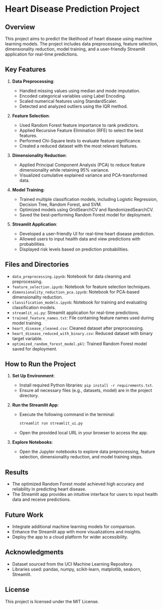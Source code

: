 # Heart Disease Prediction Project

## Overview

This project aims to predict the likelihood of heart disease using machine learning models. The project includes data preprocessing, feature selection, dimensionality reduction, model training, and a user-friendly Streamlit application for real-time predictions.

## Key Features

1. **Data Preprocessing**:

   - Handled missing values using median and mode imputation.
   - Encoded categorical variables using Label Encoding.
   - Scaled numerical features using StandardScaler.
   - Detected and analyzed outliers using the IQR method.

2. **Feature Selection**:

   - Used Random Forest feature importance to rank predictors.
   - Applied Recursive Feature Elimination (RFE) to select the best features.
   - Performed Chi-Square tests to evaluate feature significance.
   - Created a reduced dataset with the most relevant features.

3. **Dimensionality Reduction**:

   - Applied Principal Component Analysis (PCA) to reduce feature dimensionality while retaining 95% variance.
   - Visualized cumulative explained variance and PCA-transformed data.

4. **Model Training**:

   - Trained multiple classification models, including Logistic Regression, Decision Tree, Random Forest, and SVM.
   - Optimized models using GridSearchCV and RandomizedSearchCV.
   - Saved the best-performing Random Forest model for deployment.

5. **Streamlit Application**:
   - Developed a user-friendly UI for real-time heart disease prediction.
   - Allowed users to input health data and view predictions with probabilities.
   - Displayed risk levels based on prediction probabilities.

## Files and Directories

- `data_preprocessing.ipynb`: Notebook for data cleaning and preprocessing.
- `feature_selection.ipynb`: Notebook for feature selection techniques.
- `dimensionality_reduction_pca.ipynb`: Notebook for PCA-based dimensionality reduction.
- `classification_models.ipynb`: Notebook for training and evaluating classification models.
- `streamlit_ui.py`: Streamlit application for real-time predictions.
- `trained_feature_names.txt`: File containing feature names used during model training.
- `heart_disease_cleaned.csv`: Cleaned dataset after preprocessing.
- `heart_disease_reduced_with_binary.csv`: Reduced dataset with binary target variable.
- `optimized_random_forest_model.pkl`: Trained Random Forest model saved for deployment.

## How to Run the Project

1. **Set Up Environment**:

   - Install required Python libraries: `pip install -r requirements.txt`.
   - Ensure all necessary files (e.g., datasets, model) are in the project directory.

2. **Run the Streamlit App**:

   - Execute the following command in the terminal:
     ```bash
     streamlit run streamlit_ui.py
     ```
   - Open the provided local URL in your browser to access the app.

3. **Explore Notebooks**:
   - Open the Jupyter notebooks to explore data preprocessing, feature selection, dimensionality reduction, and model training steps.

## Results

- The optimized Random Forest model achieved high accuracy and reliability in predicting heart disease.
- The Streamlit app provides an intuitive interface for users to input health data and receive predictions.

## Future Work

- Integrate additional machine learning models for comparison.
- Enhance the Streamlit app with more visualizations and insights.
- Deploy the app to a cloud platform for wider accessibility.

## Acknowledgments

- Dataset sourced from the UCI Machine Learning Repository.
- Libraries used: pandas, numpy, scikit-learn, matplotlib, seaborn, Streamlit.

## License

This project is licensed under the MIT License.
